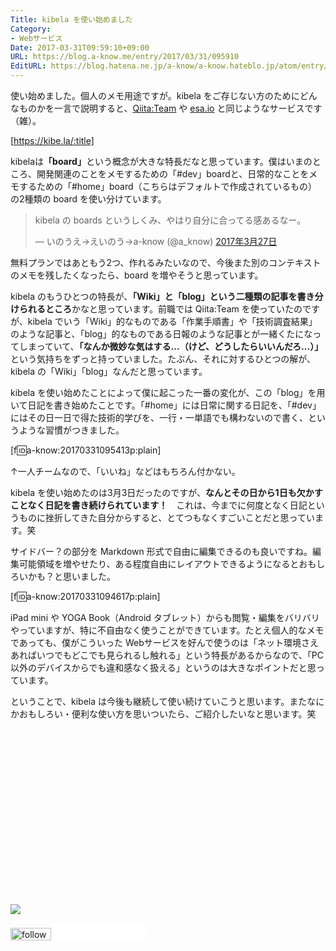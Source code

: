 ```yaml
---
Title: kibela を使い始めました
Category:
- Webサービス
Date: 2017-03-31T09:59:10+09:00
URL: https://blog.a-know.me/entry/2017/03/31/095910
EditURL: https://blog.hatena.ne.jp/a-know/a-know.hateblo.jp/atom/entry/10328749687232608768
---
```


使い始めました。個人のメモ用途ですが。kibela をご存じない方のためにどんなものかを一言で説明すると、[Qiita:Team](https://teams.qiita.com/) や [esa.io](https://esa.io/) と同じようなサービスです（雑）。



[https://kibe.la/:title]



<!-- more -->


kibelaは<b>「board」</b>という概念が大きな特長だなと思っています。僕はいまのところ、開発関連のことをメモするための「#dev」boardと、日常的なことをメモするための「#home」board（こちらはデフォルトで作成されているもの）の2種類の board を使い分けています。




<blockquote class="twitter-tweet" data-lang="ja"><p lang="ja" dir="ltr">kibela の boards というしくみ、やはり自分に合ってる感あるなー。</p>&mdash; いのうえ→えいのう→a-know (@a_know) <a href="https://twitter.com/a_know/status/846316859838251008">2017年3月27日</a></blockquote>
<script async src="//platform.twitter.com/widgets.js" charset="utf-8"></script>


無料プランではあともう2つ、作れるみたいなので、今後また別のコンテキストのメモを残したくなったら、board を増やそうと思っています。


kibela のもうひとつの特長が、<b>「Wiki」と「blog」という二種類の記事を書き分けられるところ</b>かなと思っています。前職では Qiita:Team を使っていたのですが、kibela でいう「Wiki」的なものである「作業手順書」や「技術調査結果」のような記事と、「blog」的なものである日報のような記事とが一緒くたになってしまっていて、<b>「なんか微妙な気はする...（けど、どうしたらいいんだろ...）」</b>という気持ちをずっと持っていました。たぶん、それに対するひとつの解が、kibela の「Wiki」「blog」なんだと思っています。


kibela を使い始めたことによって僕に起こった一番の変化が、この「blog」を用いて日記を書き始めたことです。「#home」には日常に関する日記を、「#dev」にはその日一日で得た技術的学びを、一行・一単語でも構わないので書く、というような習慣がつきました。


[f:id:a-know:20170331095413p:plain]

↑一人チームなので、「いいね」などはもちろん付かない。



kibela を使い始めたのは3月3日だったのですが、<b>なんとその日から1日も欠かすことなく日記を書き続けられています！</b>　これは、今までに何度となく日記というものに挫折してきた自分からすると、とてつもなくすごいことだと思っています。笑



サイドバー？の部分を Markdown 形式で自由に編集できるのも良いですね。編集可能領域を増やせたり、ある程度自由にレイアウトできるようになるとおもしろいかも？と思いました。


[f:id:a-know:20170331094617p:plain]


iPad mini や YOGA Book（Android タブレット）からも閲覧・編集をバリバリやっていますが、特に不自由なく使うことができています。たとえ個人的なメモであっても、僕がこういった Webサービスを好んで使うのは「ネット環境さえあればいつでもどこでも見られるし触れる」という特長があるからなので、「PC 以外のデバイスからでも違和感なく扱える」というのは大きなポイントだと思っています。


ということで、kibela は今後も継続して使い続けていこうと思います。またなにかおもしろい・便利な使い方を思いついたら、ご紹介したいなと思います。笑


<div>
<br>
<script async src="//pagead2.googlesyndication.com/pagead/js/adsbygoogle.js"></script>
<!-- article-bottom2 -->
<ins class="adsbygoogle"
     style="display:inline-block;width:300px;height:250px"
     data-ad-client="ca-pub-3463034538369189"
     data-ad-slot="5274552934"></ins>
<script>
(adsbygoogle = window.adsbygoogle || []).push({});
</script>

<a href="http://bit.ly/pixe-la" target='blank' rel="nofollow"><img src="https://cdn-ak.f.st-hatena.com/images/fotolife/a/a-know/20181026/20181026091953.png"></a>
<br>
</div>

<div>
<a href='http://cloud.feedly.com/#subscription%2Ffeed%2Fhttp%3A%2F%2Fblog.a-know.me%2Ffeed'  target='blank'><img id='feedlyFollow' src='//s3.feedly.com/img/follows/feedly-follow-rectangle-volume-small_2x.png' alt='follow us in feedly' width='65' height='20'></a>



<iframe src="//blog.hatena.ne.jp/a-know/a-know.hateblo.jp/subscribe/iframe" allowtransparency="true" frameborder="0" scrolling="no" width="150" height="28"></iframe>
</div>


<script src="https://moshi-moshi.moshimo.works/moshimoshi/a_know_blog/2017-03-31-095910?title=kibela%20%E3%82%92%E4%BD%BF%E3%81%84%E5%A7%8B%E3%82%81%E3%81%BE%E3%81%97%E3%81%9F"></script>
